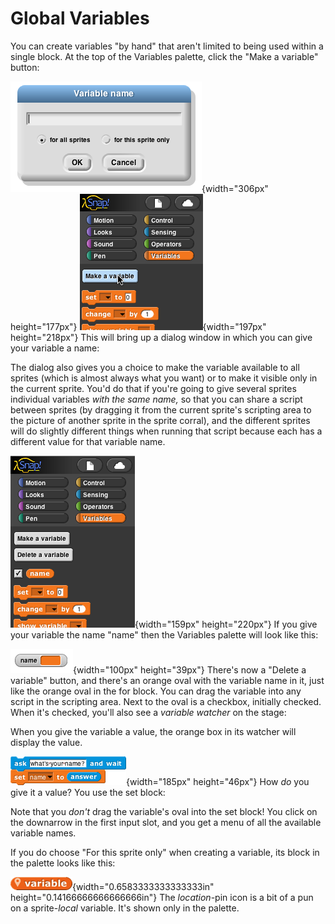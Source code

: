 # Global Variables

You can create variables "by hand" that aren't limited to being used within a single block. At the top of the Variables palette, click the
"Make a variable" button:

![](assets/images/image96.png){width="306px" height="177px"}
![](assets/images/image97.png){width="197px" height="218px"}
This will bring up a dialog window in
which you can give your variable a name:

The dialog also gives you a choice to make the variable available to all
sprites (which is almost always what you want) or to make it visible
only in the current sprite. You'd do that if you're going to give
several sprites individual variables *with the same name,* so that you
can share a script between sprites (by dragging it from the current
sprite's scripting area to the picture of another sprite in the sprite
corral), and the different sprites will do slightly different things
when running that script because each has a different value for that
variable name.

![](assets/images/image98.png){width="159px" height="220px"}
If you give your variable the name "name" then the Variables palette will look like this:

![](assets/images/image99.png){width="100px" height="39px"}
There's now a "Delete a variable" button, and there's
an orange oval with the variable name in it, just like the orange oval
in the for block. You can drag the variable into any script in the
scripting area. Next to the oval is a checkbox, initially checked. When
it's checked, you'll also see a *variable watcher* on the stage:

When you give the variable a value, the orange box in its watcher will
display the value.

![](assets/images/image100.png){width="185px" height="46px"}
How *do* you give it a value? You use the
set block:

Note that you *don't* drag the variable's oval into the set block! You
click on the downarrow in the first input slot, and you get a menu of
all the available variable names.

If you do choose "For this sprite only" when creating a variable, its
block in the palette looks like this:

![MacintoshHD:Users:bh:Desktop:local-var.png](assets/images/image101.png){width="0.6583333333333333in" height="0.14166666666666666in"}
 The *location*-pin icon is a bit of a
pun on a sprite-*local* variable. It's shown only in the palette.
